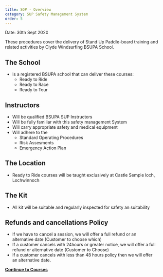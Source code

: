 ```yaml
---
title: SOP - Overview
category: SUP Safety Management System
order: 5
---
```

Date: 30th Sept 2020

These procedures cover the delivery of Stand Up Paddle-board training and related activities by Clyde Windsurfing BSUPA School.


## The School
- Is a registered BSUPA school that can deliver these courses:
   - Ready to Ride     
   - Ready to Race   
   - Ready to Tour   

## Instructors
- Will be qualified BSUPA SUP Instructors
- Will be fully familiar with this safety management System
- Will carry appropriate safety and medical equipment
- Will adhere to the
   - Standard Operating Procedures
   - Risk Assesments
   - Emergency Action Plan

## The Location
- Ready to Ride courses will be taught exclusively at Castle Semple loch, Lochwinnoch

## The Kit
- All kit will be suitable and regularly inspected for safety an suitability

## Refunds and cancellations Policy
- If we have to cancel a session, we will offer a full refund or an alternative date (Customer to choose which)
- If a customer cancels with 24hours or greater notice, we will offer a full refund or alternative date (Customer to Choose)
- If a customer cancels with less than 48 hours policy then we will offer an alternative date.

**[Continue to Courses](/clyde/Content/06-SUP_SOP_Courses/)**
